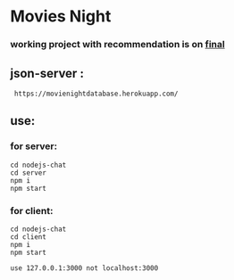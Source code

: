 # Movies Night
### working project with recommendation is on [final](https://github.com/pushpak25w/movieNight/tree/final)
## json-server :
     https://movienightdatabase.herokuapp.com/
## use:
### for server:
    cd nodejs-chat
    cd server
    npm i
    npm start
### for client:
    cd nodejs-chat
    cd client
    npm i
    npm start
```use 127.0.0.1:3000 not localhost:3000```
